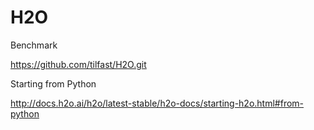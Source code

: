 # H2O


Benchmark

https://github.com/tilfast/H2O.git


Starting from Python

http://docs.h2o.ai/h2o/latest-stable/h2o-docs/starting-h2o.html#from-python
